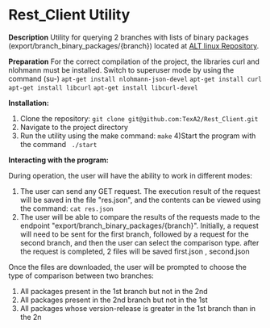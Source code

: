 # Rest_Client Utility

**Description**
Utility for querying 2 branches with lists of binary packages (export/branch_binary_packages/{branch}) located at [ALT linux Repository](https://rdb.altlinux.org/api/).

**Preparation**
For the correct compilation of the project, the libraries curl and nlohmann must be installed.
Switch to superuser mode by using the command (su-)
``` apt-get install nlohmann-json-devel ```
``` apt-get install curl ```
``` apt-get install libcurl ```
``` apt-get install libcurl-devel ```

 
**Installation:**

1) Clone the repository:
``` git clone git@github.com:TexA2/Rest_Client.git ```
2) Navigate to the project directory
3) Run the utility  using the make command:
``` make ```
4)Start the program with the command 
```  ./start ``` 

 
**Interacting with the program:**

During operation, the user will have the ability to work in different modes:
1) The user can send any GET request. The execution result of the request will be saved in the file "res.json",
and the contents can be viewed using the command:
``` cat res.json ```
2) The user will be able to compare the results of the requests made to the endpoint "export/branch_binary_packages/{branch}". 
Initially, a request will need to be sent for the first branch, 
followed by a request for the second branch, and then the user can select the comparison type.
after the request is completed, 2 files will be saved first.json , second.json
 
Once the files are downloaded, the user will be prompted to choose the type of comparison between two branches:
 
1) All packages present in the 1st branch but not in the 2nd
2) All packages present in the 2nd branch but not in the 1st
3) All packages whose version-release is greater in the 1st branch than in the 2n
